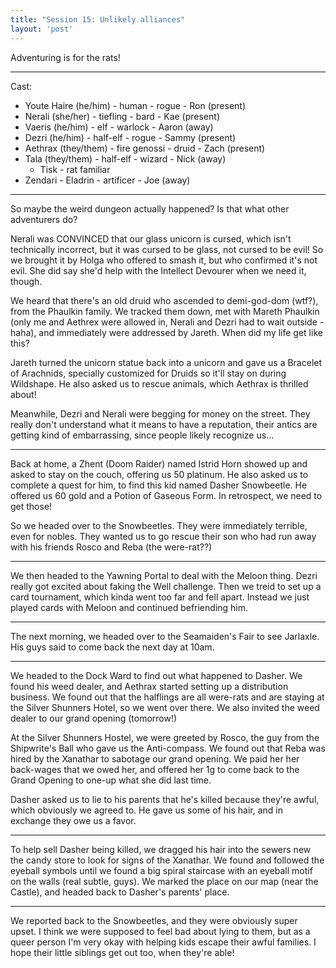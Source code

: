 ```yaml
---
title: "Session 15: Unlikely alliances"
layout: 'post'
---
```


Adventuring is for the rats!

---

Cast:

* Youte Haire (he/him) - human - rogue - Ron (present)
* Nerali (she/her) - tiefling - bard - Kae (present)
* Vaeris (he/him) - elf - warlock - Aaron (away)
* Dezri (he/him) - half-elf - rogue - Sammy (present)
* Aethrax (they/them) - fire genossi - druid - Zach (present)
* Tala (they/them) - half-elf - wizard - Nick (away)
    * Tisk - rat familiar
* Zendari - Eladrin - artificer - Joe (away)

---

So maybe the weird dungeon actually happened? Is that what other adventurers do?

Nerali was CONVINCED that our glass unicorn is cursed, which isn't technically incorrect, but it was cursed to be glass, not cursed to be evil! So we brought it by Holga who offered to smash it, but who confirmed it's not evil. She did say she'd help with the Intellect Devourer when we need it, though.

We heard that there's an old druid who ascended to demi-god-dom (wtf?), from the Phaulkin family. We tracked them down, met with Mareth Phaulkin (only me and Aethrex were allowed in, Nerali and Dezri had to wait outside - haha), and immediately were addressed by Jareth. When did my life get like this?

Jareth turned the unicorn statue back into a unicorn and gave us a Bracelet of Arachnids, specially customized for Druids so it'll stay on during Wildshape. He also asked us to rescue animals, which Aethrax is thrilled about!

Meanwhile, Dezri and Nerali were begging for money on the street. They really don't understand what it means to have a reputation, their antics are getting kind of embarrassing, since people likely recognize us...

---

Back at home, a Zhent (Doom Raider) named Istrid Horn showed up and asked to stay on the couch, offering us 50 platinum. He also asked us to complete a quest for him, to find this kid named Dasher Snowbeetle. He offered us 60 gold and a Potion of Gaseous Form. In retrospect, we need to get those!

So we headed over to the Snowbeetles. They were immediately terrible, even for nobles. They wanted us to go rescue their son who had run away with his friends Rosco and Reba (the were-rat??)

---

We then headed to the Yawning Portal to deal with the Meloon thing. Dezri really got excited about faking the Well challenge. Then we treid to set up a card tournament, which kinda went too far and fell apart. Instead we just played cards with Meloon and continued befriending him.

---

The next morning, we headed over to the Seamaiden's Fair to see Jarlaxle. His guys said to come back the next day at 10am.

---

We headed to the Dock Ward to find out what happened to Dasher. We found his weed dealer, and Aethrax started setting up a distribution business. We found out that the halflings are all were-rats and are staying at the Silver Shunners Hotel, so we went over there. We also invited the weed dealer to our grand opening (tomorrow!)

At the Silver Shunners Hostel, we were greeted by Rosco, the guy from the Shipwrite's Ball who gave us the Anti-compass. We found out that Reba was hired by the Xanathar to sabotage our grand opening. We paid her her back-wages that we owed her, and offered her 1g to come back to the Grand Opening to one-up what she did last time.

Dasher asked us to lie to his parents that he's killed because they're awful, which obviously we agreed to. He gave us some of his hair, and in exchange they owe us a favor.

---

To help sell Dasher being killed, we dragged his hair into the sewers new the candy store to look for signs of the Xanathar. We found and followed the eyeball symbols until we found a big spiral staircase with an eyeball motif on the walls (real subtle, guys). We marked the place on our map (near the Castle), and headed back to Dasher's parents' place.

---

We reported back to the Snowbeetles, and they were obviously super upset. I think we were supposed to feel bad about lying to them, but as a queer person I'm very okay with helping kids escape their awful families. I hope their little siblings get out too, when they're able!
